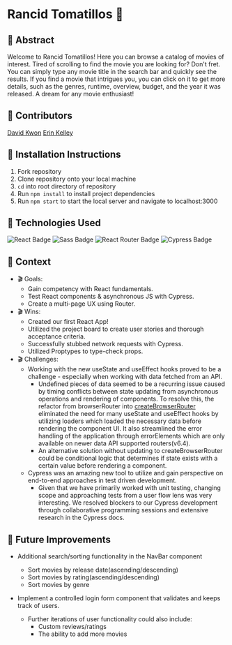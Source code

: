 # Rancid Tomatillos 🍅

## 🎥 Abstract
Welcome to Rancid Tomatillos! Here you can browse a catalog of movies of interest. Tired of scrolling to find the movie you are looking for? Don't fret. You can simply type any movie title in the search bar and quickly see the results. If you find a movie that intrigues you, you can click on it to get more details, such as the genres, runtime, overview, budget, and the year it was released. A dream for any movie enthusiast! 

## 🎥 Contributors 
[David Kwon](https://github.com/dkwon1223)
[Erin Kelley](https://github.com/kelleyej)

## 🎥 Installation Instructions 
  1. Fork repository
  2. Clone repository onto your local machine
  3. `cd` into root directory of repository
  4. Run `npm install` to install project dependencies
  5. Run `npm start` to start the local server and navigate to localhost:3000

## 🎥 Technologies Used 
![React Badge](https://img.shields.io/badge/React-61DAFB?logo=react&logoColor=000&style=flat) ![Sass Badge](https://img.shields.io/badge/Sass-C69?logo=sass&logoColor=fff&style=flat) ![React Router Badge](https://img.shields.io/badge/React%20Router-CA4245?logo=reactrouter&logoColor=fff&style=flat) ![Cypress Badge](https://img.shields.io/badge/Cypress-69D3A7?logo=cypress&logoColor=fff&style=flat)

## 🎥 Context
 - 🎬 Goals:
   - Gain competency with React fundamentals.
   - Test React components & asynchronous JS with Cypress.
   - Create a multi-page UX using Router.
 - 🎬 Wins:
   - Created our first React App!
   - Utilized the project board to create user stories and thorough acceptance criteria.
   - Successfully stubbed network requests with Cypress.
   - Utilized Proptypes to type-check props.
- 🎬 Challenges:
   - Working with the new useState and useEffect hooks proved to be a challenge - especially when working with data fetched from an API.
     - Undefined pieces of data seemed to be a recurring issue caused by timing conflicts between state updating from asynchronous operations and rendering of components. To resolve this, the refactor from browserRouter into [createBrowserRouter](https://reactrouter.com/en/main/routers/create-browser-router) eliminated the need for many useState and useEffect hooks by utilizing loaders which loaded the necessary data before rendering the component UI. It also streamlined the error handling of the application through errorElements which are only available on newer data API supported routers(v6.4). 
     - An alternative solution without updating to createBrowserRouter could be conditional logic that determines if state exists with a certain value before rendering a component.
   - Cypress was an amazing new tool to utilize and gain perspective on end-to-end approaches in test driven development.
     - Given that we have primarily worked with unit testing, changing scope and approaching tests from a user flow lens was very interesting. We resolved blockers to our Cypress development through collaborative programming sessions and extensive research in the Cypress docs.

## 🎥 Future Improvements
 - Additional search/sorting functionality in the NavBar component 
   - Sort movies by release date(ascending/descending)
   - Sort movies by rating(ascending/descending)
   - Sort movies by genre
    
 - Implement a controlled login form component that validates and keeps track of users. 
   - Further iterations of user functionality could also include:
     - Custom reviews/ratings
     - The ability to add more movies
